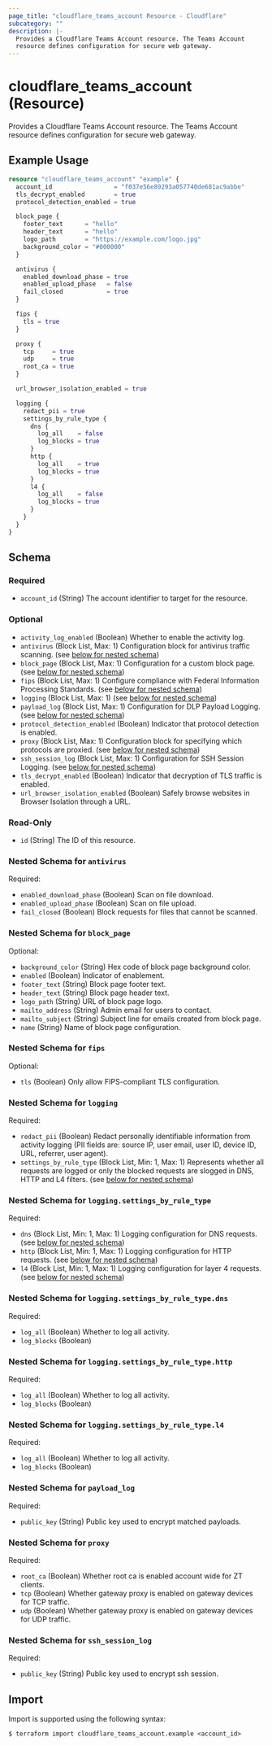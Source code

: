 ```yaml
---
page_title: "cloudflare_teams_account Resource - Cloudflare"
subcategory: ""
description: |-
  Provides a Cloudflare Teams Account resource. The Teams Account
  resource defines configuration for secure web gateway.
---
```


# cloudflare_teams_account (Resource)

Provides a Cloudflare Teams Account resource. The Teams Account
resource defines configuration for secure web gateway.

## Example Usage

```terraform
resource "cloudflare_teams_account" "example" {
  account_id                 = "f037e56e89293a057740de681ac9abbe"
  tls_decrypt_enabled        = true
  protocol_detection_enabled = true

  block_page {
    footer_text      = "hello"
    header_text      = "hello"
    logo_path        = "https://example.com/logo.jpg"
    background_color = "#000000"
  }

  antivirus {
    enabled_download_phase = true
    enabled_upload_phase   = false
    fail_closed            = true
  }

  fips {
    tls = true
  }

  proxy {
    tcp     = true
    udp     = true
    root_ca = true
  }

  url_browser_isolation_enabled = true

  logging {
    redact_pii = true
    settings_by_rule_type {
      dns {
        log_all    = false
        log_blocks = true
      }
      http {
        log_all    = true
        log_blocks = true
      }
      l4 {
        log_all    = false
        log_blocks = true
      }
    }
  }
}
```
<!-- schema generated by tfplugindocs -->
## Schema

### Required

- `account_id` (String) The account identifier to target for the resource.

### Optional

- `activity_log_enabled` (Boolean) Whether to enable the activity log.
- `antivirus` (Block List, Max: 1) Configuration block for antivirus traffic scanning. (see [below for nested schema](#nestedblock--antivirus))
- `block_page` (Block List, Max: 1) Configuration for a custom block page. (see [below for nested schema](#nestedblock--block_page))
- `fips` (Block List, Max: 1) Configure compliance with Federal Information Processing Standards. (see [below for nested schema](#nestedblock--fips))
- `logging` (Block List, Max: 1) (see [below for nested schema](#nestedblock--logging))
- `payload_log` (Block List, Max: 1) Configuration for DLP Payload Logging. (see [below for nested schema](#nestedblock--payload_log))
- `protocol_detection_enabled` (Boolean) Indicator that protocol detection is enabled.
- `proxy` (Block List, Max: 1) Configuration block for specifying which protocols are proxied. (see [below for nested schema](#nestedblock--proxy))
- `ssh_session_log` (Block List, Max: 1) Configuration for SSH Session Logging. (see [below for nested schema](#nestedblock--ssh_session_log))
- `tls_decrypt_enabled` (Boolean) Indicator that decryption of TLS traffic is enabled.
- `url_browser_isolation_enabled` (Boolean) Safely browse websites in Browser Isolation through a URL.

### Read-Only

- `id` (String) The ID of this resource.

<a id="nestedblock--antivirus"></a>
### Nested Schema for `antivirus`

Required:

- `enabled_download_phase` (Boolean) Scan on file download.
- `enabled_upload_phase` (Boolean) Scan on file upload.
- `fail_closed` (Boolean) Block requests for files that cannot be scanned.


<a id="nestedblock--block_page"></a>
### Nested Schema for `block_page`

Optional:

- `background_color` (String) Hex code of block page background color.
- `enabled` (Boolean) Indicator of enablement.
- `footer_text` (String) Block page footer text.
- `header_text` (String) Block page header text.
- `logo_path` (String) URL of block page logo.
- `mailto_address` (String) Admin email for users to contact.
- `mailto_subject` (String) Subject line for emails created from block page.
- `name` (String) Name of block page configuration.


<a id="nestedblock--fips"></a>
### Nested Schema for `fips`

Optional:

- `tls` (Boolean) Only allow FIPS-compliant TLS configuration.


<a id="nestedblock--logging"></a>
### Nested Schema for `logging`

Required:

- `redact_pii` (Boolean) Redact personally identifiable information from activity logging (PII fields are: source IP, user email, user ID, device ID, URL, referrer, user agent).
- `settings_by_rule_type` (Block List, Min: 1, Max: 1) Represents whether all requests are logged or only the blocked requests are slogged in DNS, HTTP and L4 filters. (see [below for nested schema](#nestedblock--logging--settings_by_rule_type))

<a id="nestedblock--logging--settings_by_rule_type"></a>
### Nested Schema for `logging.settings_by_rule_type`

Required:

- `dns` (Block List, Min: 1, Max: 1) Logging configuration for DNS requests. (see [below for nested schema](#nestedblock--logging--settings_by_rule_type--dns))
- `http` (Block List, Min: 1, Max: 1) Logging configuration for HTTP requests. (see [below for nested schema](#nestedblock--logging--settings_by_rule_type--http))
- `l4` (Block List, Min: 1, Max: 1) Logging configuration for layer 4 requests. (see [below for nested schema](#nestedblock--logging--settings_by_rule_type--l4))

<a id="nestedblock--logging--settings_by_rule_type--dns"></a>
### Nested Schema for `logging.settings_by_rule_type.dns`

Required:

- `log_all` (Boolean) Whether to log all activity.
- `log_blocks` (Boolean)


<a id="nestedblock--logging--settings_by_rule_type--http"></a>
### Nested Schema for `logging.settings_by_rule_type.http`

Required:

- `log_all` (Boolean) Whether to log all activity.
- `log_blocks` (Boolean)


<a id="nestedblock--logging--settings_by_rule_type--l4"></a>
### Nested Schema for `logging.settings_by_rule_type.l4`

Required:

- `log_all` (Boolean) Whether to log all activity.
- `log_blocks` (Boolean)




<a id="nestedblock--payload_log"></a>
### Nested Schema for `payload_log`

Required:

- `public_key` (String) Public key used to encrypt matched payloads.


<a id="nestedblock--proxy"></a>
### Nested Schema for `proxy`

Required:

- `root_ca` (Boolean) Whether root ca is enabled account wide for ZT clients.
- `tcp` (Boolean) Whether gateway proxy is enabled on gateway devices for TCP traffic.
- `udp` (Boolean) Whether gateway proxy is enabled on gateway devices for UDP traffic.


<a id="nestedblock--ssh_session_log"></a>
### Nested Schema for `ssh_session_log`

Required:

- `public_key` (String) Public key used to encrypt ssh session.

## Import

Import is supported using the following syntax:

```shell
$ terraform import cloudflare_teams_account.example <account_id>
```
